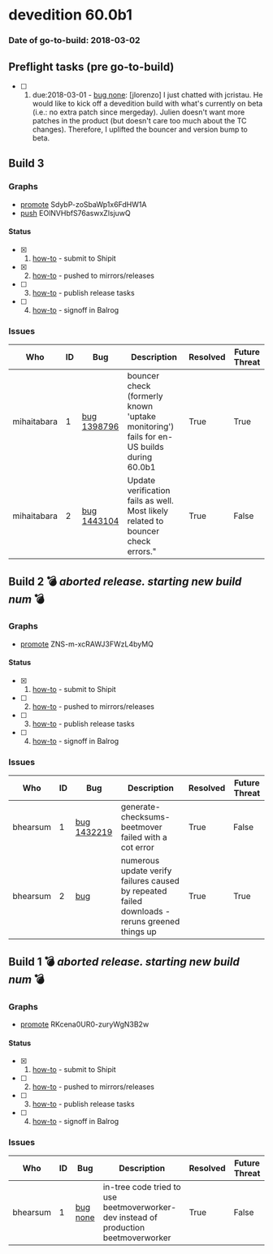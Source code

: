 # devedition 60.0b1

### Date of go-to-build: 2018-03-02

## Preflight tasks (pre go-to-build)
- [ ] 1. due:2018-03-01 - [bug none](https://bugzil.la/none): [jlorenzo] I just chatted with jcristau. He would like to kick off a devedition build with what's currently on beta (i.e.: no extra patch since mergeday). Julien doesn't want more patches in the product (but doesn't care too much about the TC changes). Therefore, I uplifted the bouncer and version bump to beta.

## Build 3  

### Graphs
* [promote](https://tools.taskcluster.net/push-inspector/#/SdybP-zoSbaWp1x6FdHW1A) SdybP-zoSbaWp1x6FdHW1A
* [push](https://tools.taskcluster.net/push-inspector/#/EOlNVHbfS76aswxZlsjuwQ) EOlNVHbfS76aswxZlsjuwQ


#### Status
- [x] 1.  [how-to](https://wiki.mozilla.org/Release:Release_Automation_on_Mercurial:Starting_a_Release#Submit_to_Ship_It)  - submit to Shipit
- [x] 2.  [how-to](https://github.com/mozilla-releng/releasewarrior-2.0/blob/master/docs/release-promotion/desktop/howto.md#push-artifacts-to-releases-directory)  - pushed to mirrors/releases
- [ ] 3.  [how-to](https://github.com/mozilla-releng/releasewarrior-2.0/blob/master/docs/release-promotion/desktop/howto.md#ship-the-release)  - publish release tasks
- [ ] 4.  [how-to](https://github.com/mozilla-releng/releasewarrior-2.0/blob/master/docs/release-promotion/desktop/howto.md#obtain-sign-offs-for-changes)  - signoff in Balrog

### Issues
| Who                 | ID               | Bug                                                                 | Description                | Resolved                | Future Threat                |
| ------------------- | ---------------- | ------------------------------------------------------------------- | -------------------------- | ----------------------- | ---------------------------- |
| mihaitabara  | 1 | [bug 1398796](https://bugzil.la/1398796)        | bouncer check (formerly known 'uptake monitoring') fails for en-US builds during 60.0b1 | True | True |
| mihaitabara  | 2 | [bug 1443104](https://bugzil.la/1443104)        | Update verification fails as well. Most likely related to bouncer check errors." | True | False |

## Build 2  :bomb: _aborted release. starting new build num_ :bomb: 

### Graphs
* [promote](https://tools.taskcluster.net/push-inspector/#/ZNS-m-xcRAWJ3FWzL4byMQ) ZNS-m-xcRAWJ3FWzL4byMQ


#### Status
- [x] 1.  [how-to](https://wiki.mozilla.org/Release:Release_Automation_on_Mercurial:Starting_a_Release#Submit_to_Ship_It)  - submit to Shipit
- [ ] 2.  [how-to](https://github.com/mozilla-releng/releasewarrior-2.0/blob/master/docs/release-promotion/desktop/howto.md#push-artifacts-to-releases-directory)  - pushed to mirrors/releases
- [ ] 3.  [how-to](https://github.com/mozilla-releng/releasewarrior-2.0/blob/master/docs/release-promotion/desktop/howto.md#ship-the-release)  - publish release tasks
- [ ] 4.  [how-to](https://github.com/mozilla-releng/releasewarrior-2.0/blob/master/docs/release-promotion/desktop/howto.md#obtain-sign-offs-for-changes)  - signoff in Balrog

### Issues
| Who                 | ID               | Bug                                                                 | Description                | Resolved                | Future Threat                |
| ------------------- | ---------------- | ------------------------------------------------------------------- | -------------------------- | ----------------------- | ---------------------------- |
| bhearsum  | 1 | [bug 1432219](https://bugzil.la/1432219)        | generate-checksums-beetmover failed with a cot error | True | False |
| bhearsum  | 2 | [bug ](https://bugzil.la/)        | numerous update verify failures caused by repeated failed downloads - reruns greened things up | True | True |

## Build 1  :bomb: _aborted release. starting new build num_ :bomb: 

### Graphs
* [promote](https://tools.taskcluster.net/push-inspector/#/RKcena0UR0-zuryWgN3B2w) RKcena0UR0-zuryWgN3B2w


#### Status
- [x] 1.  [how-to](https://wiki.mozilla.org/Release:Release_Automation_on_Mercurial:Starting_a_Release#Submit_to_Ship_It)  - submit to Shipit
- [ ] 2.  [how-to](https://github.com/mozilla-releng/releasewarrior-2.0/blob/master/docs/release-promotion/desktop/howto.md#push-artifacts-to-releases-directory)  - pushed to mirrors/releases
- [ ] 3.  [how-to](https://github.com/mozilla-releng/releasewarrior-2.0/blob/master/docs/release-promotion/desktop/howto.md#ship-the-release)  - publish release tasks
- [ ] 4.  [how-to](https://github.com/mozilla-releng/releasewarrior-2.0/blob/master/docs/release-promotion/desktop/howto.md#obtain-sign-offs-for-changes)  - signoff in Balrog

### Issues
| Who                 | ID               | Bug                                                                 | Description                | Resolved                | Future Threat                |
| ------------------- | ---------------- | ------------------------------------------------------------------- | -------------------------- | ----------------------- | ---------------------------- |
| bhearsum  | 1 | [bug none](https://bugzil.la/none)        | in-tree code tried to use beetmoverworker-dev instead of production beetmoverworker | True | False |

